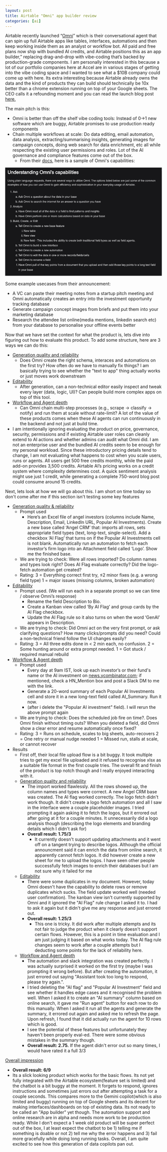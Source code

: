 ```yaml
---
layout: post
title: Airtable "Omni" app builder review
categories: [ai]
---
```



Airtable recently launched “[Omni](https://www.airtable.com/platform/app-building)” which is their conversational agent that can spin up full Airtable apps like tables, interfaces, automations and then keep working inside them as an analyst or workflow bot. All paid and free plans now ship with bundled AI credits, and Airtable positions this as an app builder,” replacing drag-and-drop with vibe-coding that’s backed by production-grade components. I am personally interested in this because a lot of our portfolio companies here at Accel are in various stages of getting into the vibe coding space and I wanted to see what a $10B company could come up with here. Its extra interesting because Airtable already owns the data and the kind of products they can build should technically be 10x better than a chrome extension running on top of your Google sheets. The CEO calls it a refounding moment and you can read the launch blog post [here.](https://www.airtable.com/newsroom/introducing-the-ai-native-airtable) 

The main pitch is this: 
  - Omni is better than off the shelf vibe coding tools: Instead of 0->1 new software which are buggy, Airtable promises to use production ready components
  - Chain multiple workflows at scale: Do data editing, email automation, data analysis, extracting/summarising insights, generating images for campaign concepts, doing web search for data enrichment, etc all while respecting the existing user permissions and roles. Lot of the AI governance and compliance features come out of the box. 
    - From their [docs](https://support.airtable.com/v1/docs/using-omni-ai-in-airtable), here is a sample of Omni's capabilities:
  
<div align = "center">
<img  src="/assets/files/airtableomni.png">
</div>

Some example usecases from their announcement: 
  - A VC can paste their meeting notes from a startup pitch meeting and Omni automatically creates an entry into the investment opportunity tracking database
  - Generate campaign concept images from briefs and put them into your marketing database
  - Research the attendee list online(media mentions, linkedin search etc) from your database to personalise your offline events better

Now that we have set the context for what the product is, lets dive into figuring out how to evaluate this product. To add some structure, here are 3 ways we can do this: 
  - <u>Generation quality and reliability</u>
    - Does Omni create the right schema, interaces and automations on the first try? How often do we have to manually fix things? I am basically trying to see whether the "text to app" thing actually works or just moves work downstream
  - <u>Editability</u>
    - After generation, can a non-technical editor easily inspect and tweak every layer (data, logic, UI)? Can people build more complex apps on top of this tool. 
  - <u>Workflow and Agent depth</u>
    - Can Omni chain multi-step processes (e.g., scrape → classify → notify) and run them at scale without rate-limit? A lot of the value of these products comes when these AI agents can run continuously in the backend and not just at build time. 
  - I am intentionally ignoring evaluating the product on price, governance, security, permissions and if existing Airtable user roles can cleanly extend to AI actions and whether admins can audit what Omni did. I am not an enterprise user and the bundled AI credits seem to be enough for my personal workload. Since these introductory pricing details tend to change, I am not evaluating what happens to cost when you scale users, runs or agents. All users get 500 free credits monthly, while the paid add-on provides 3,500 credits. Airtable AI’s pricing works on a credit system where complexity determines cost. A quick sentiment analysis might use just 1 credit, while generating a complete 750-word blog post could consume around 15 credits.

Next, lets look at how we will go about this. I am short on time today so don't come after me if this section isn't testing some key features
  - <u>Generation quality & reliability</u>
    - Prompt used
      - Here’s an Excel file of angel investors (columns include Name, Description, Email, LinkedIn URL, Popular AI Investments). Create a new base called ‘Angel CRM’ that: imports all rows, sets appropriate field types (text, long-text, single-select). Add a checkbox ‘AI Flag’ that turns on if the Popular AI Investments cell is not blank. Automatically run an automation to fetch each investor’s firm logo into an Attachment field called ‘Logo’. Show me the finished base.
    - We are trying to check: Were all rows imported? Do column names and types look right? Does AI Flag evaluate correctly? Did the logo-fetch automation get created?
    - Rating: 3 = Everything correct first try, ≤2 minor fixes (e.g. a wrong field type) 1 = major issues (missing columns, broken automation)
  - <u>Editability</u>
    - Prompt used. (We will run each in a separate prompt so we can time / observe Omni’s response)
      - Rename the field Description to Bio.
      - Create a Kanban view called ‘By AI Flag’ and group cards by the AI Flag checkbox.
      - Update the AI Flag rule so it also turns on when the word ‘GenAI’ appears in Description.
    - We are trying to check:  Did Omni act on the very first prompt, or ask clarifying questions? How many clicks/prompts did you need? Could a non-technical friend follow the UI changes easily?
    - Rating: 3 = All three edits done in < 2 min each, no confusion. 2 = Some hunting around or extra prompt needed. 1 = Got stuck / required manual rebuild
  - <u>Workflow & Agent depth</u>
    - Prompt used
      - Every day at 9am IST, look up each investor’s or their fund's name or the AI investment on [news.ycombinator.com](http://news.ycombinator.com/); if mentioned, check a HN_Mention box and post a Slack DM to me with the link.
      - Generate a 20-word summary of each Popular AI Investments cell and store it in a new long-text field called AI_Summary. Run it now.
      - (after i delete the "Popular AI investment" field). I will rerun the above prompt again
    - We are trying to check: Does the scheduled job fire on time?. Does Omni finish without timing outs? When you deleted a field, did Omni show a clear error and resume automatically once fixed?
    - Rating: 3 = Runs on schedule, scales to big sheets, auto-recovers 2 = One retry or manual nudge needed 1 = Missed run, stalls at scale, or cannot recover
- Results
  - First off, their local file upload flow is a bit buggy. It took multiple tries to get my excel file uploaded and it refused to recognise xlsx as a suitable file format in the first couple tries. The overall fit and finish of the product is top notch though and I really enjoyed interacting with it. 
  - <u>Generation quality and reliability</u>
    - The import worked flawlessly. All the rows showed up, the column names and types were correct. A new Angel CRM base was created. The AI flag worked correctly. The logo fetch didn't work though. It didn't create a logo fetch automation and all I saw in the interface were a couple placeholder images. I tried prompting it again asking it to fetch the logos, but it errored out after going at it for a couple minutes. It unnecessarily did a logo analysis though (describing the logo elements and branding details which I didn't ask for) 
    - **Overall result: 1.75/3**
      - It currently doesn't support updating attachments and it went off on a tangent trying to describe logos. Although the official announcment said it can enrich the data from online search, it apparently cannot fetch logos. It did however create a new sheet for me to upload the logos. I have seen other people successfully fetch images to enrich their databases but I am not sure why it failed for me
  - <u>Editability</u>
    - There were some duplicates in my document. However, today Omni doesn't have the capability to delete rows or remove duplicates which sucks. The field update worked well (needed user confirmation). The kanban view isn't currently supported by Omni and it ignored the "AI Flag" rule change I asked it to. I had to ask it again but it didn't give me any response and just errored out. 
    - **Overall result: 1.25/3**
      - This one is tricky. It did work after multiple attempts and its not fair to judge the product when it clearly doesn't support certain flows. However, this is a point in time evaluation and I am just judging it based on what works today. The AI flag rule changes seem to work after a couple attempts but I deducting some points for the lack of reliability here. 
  - <u>Workflow and Agent depth</u>
    - The automation and slack integration was created perfectly. I was actually surprised it worked on the first try (maybe I was prompting it wrong before). But after creating the automation, it just errored out saying "Assistant took too long to respond, please try again.". 
    - I tried deleting the "AI flag" and "Popular AI Investment" field and see whether it handles edge cases and it recognised the problem well. When I asked it to create an "AI summary" column based on online search, it gave me "Run agent" button for each row to do this manually. When I asked it run all the agents and generate the summary, it errored out again and asked me to refresh the page. Upon refresh, I found that it did actually run the agent for 10 rows which is good. 
    -  I see the potential of these features but unfortunately they haven't been properly eval-ed. There were some obvious mistakes in the summary though. 
    - **Overall result: 2.75.** If the agent didn't error out so many times, I would have rated it a full 3/3

<u>Overall impression</u>
  - **Overall result: 6/9**
  - Its a slick looking product which works for the basic flows. Its not yet fully integrated with the Airtable ecosystem(feature set is limited) and the chatbot is a bit buggy at the moment. It forgets to respond, ignores instructions and sometimes just errors out after attempting a task for a couple seconds. This compares more to the Gemini copilot(which is also limited and buggy) running on top of Google sheets and its decent for making interfaces/dashboards on top of existing data. Its not ready to be called an "App builder" yet though. The automation support and online research are in alpha and needs more work to be production ready. While I don't expect a 1 week old product will be super perfect out of the box, I at least expect the chatbot to be 1) telling me if something is doable or not 2) tell me why the error happens and 3) fail more gracefully while doing long running tasks. Overall, I am quite excited to see how this generation of data copilots pan out. 
